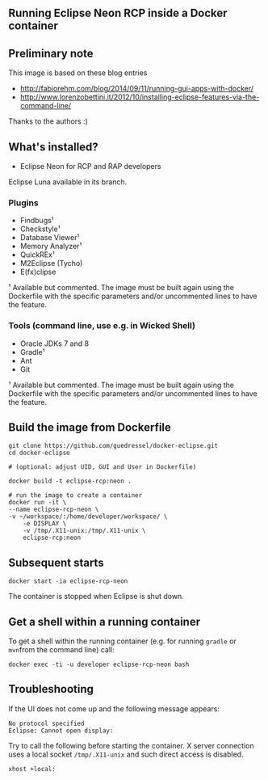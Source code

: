 Running Eclipse Neon RCP inside a Docker container
--------------------------------------------------

## Preliminary note

This image is based on these blog entries

* http://fabiorehm.com/blog/2014/09/11/running-gui-apps-with-docker/
* http://www.lorenzobettini.it/2012/10/installing-eclipse-features-via-the-command-line/

Thanks to the authors :)

## What's installed?

* Eclipse Neon for RCP and RAP developers

Eclipse Luna available in its branch.

### Plugins

 * Findbugs¹
 * Checkstyle¹
 * Database Viewer¹
 * Memory Analyzer¹
 * QuickREx¹
 * M2Eclipse (Tycho)
 * E(fx)clipse

 ¹ Available but commented. The image must be built again using the Dockerfile with the specific parameters and/or uncommented lines to have the feature.

### Tools (command line, use e.g. in Wicked Shell)

 * Oracle JDKs 7 and 8
 * Gradle¹
 * Ant
 * Git

¹ Available but commented. The image must be built again using the Dockerfile with the specific parameters and/or uncommented lines to have the feature.

## Build the image from Dockerfile

    git clone https://github.com/guedressel/docker-eclipse.git
    cd docker-eclipse

    # (optional: adjust UID, GUI and User in Dockerfile)

    docker build -t eclipse-rcp:neon .

    # run the image to create a container
    docker run -it \
	--name eclipse-rcp-neon \
	-v ~/workspace/:/home/developer/workspace/ \
        -e DISPLAY \
        -v /tmp/.X11-unix:/tmp/.X11-unix \
        eclipse-rcp:neon

## Subsequent starts

    docker start -ia eclipse-rcp-neon

The container is stopped when Eclipse is shut down.

## Get a shell within a running container

To get a shell within the running container (e.g. for running `gradle` or `mvn`from the command line) call:

    docker exec -ti -u developer eclipse-rcp-neon bash

## Troubleshooting

If the UI does not come up and the following message appears:

    No protocol specified
    Eclipse: Cannot open display:

Try to call the following before starting the container. X server connection uses a local socket `/tmp/.X11-unix` and such direct access is disabled.

    xhost +local:
